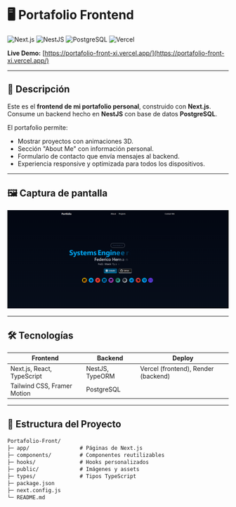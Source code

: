 # 🖥️ Portafolio Frontend

![Next.js](https://img.shields.io/badge/Next.js-000000?style=for-the-badge&logo=next.js&logoColor=white)
![NestJS](https://img.shields.io/badge/NestJS-E0234E?style=for-the-badge&logo=nestjs&logoColor=white)
![PostgreSQL](https://img.shields.io/badge/PostgreSQL-336791?style=for-the-badge&logo=postgresql&logoColor=white)
![Vercel](https://img.shields.io/badge/Vercel-000000?style=for-the-badge&logo=vercel&logoColor=white)

**Live Demo:** [https://portafolio-front-xi.vercel.app/](https://portafolio-front-xi.vercel.app/)

---

## 📖 Descripción
Este es el **frontend de mi portafolio personal**, construido con **Next.js**.  
Consume un backend hecho en **NestJS** con base de datos **PostgreSQL**.  

El portafolio permite:

- Mostrar proyectos con animaciones 3D.  
- Sección "About Me" con información personal.  
- Formulario de contacto que envía mensajes al backend.  
- Experiencia responsive y optimizada para todos los dispositivos.

---

## 🖼 Captura de pantalla

![Portafolio Preview](./public/preview.png) 

---

## 🛠 Tecnologías

| Frontend | Backend | Deploy |
|----------|---------|--------|
| Next.js, React, TypeScript | NestJS, TypeORM | Vercel (frontend), Render (backend) |
| Tailwind CSS, Framer Motion | PostgreSQL | |

---

## 📁 Estructura del Proyecto

```text
Portafolio-Front/
├─ app/                # Páginas de Next.js
├─ components/         # Componentes reutilizables
├─ hooks/              # Hooks personalizados
├─ public/             # Imágenes y assets
├─ types/              # Tipos TypeScript
├─ package.json
├─ next.config.js
└─ README.md

